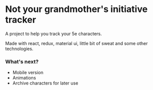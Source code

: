 # Not your grandmother's initiative tracker

A project to help you track your 5e characters.

Made with react, redux, material ui, little bit of sweat and some other technologies.

### What's next?
- Mobile version
- Animations
- Archive characters for later use
